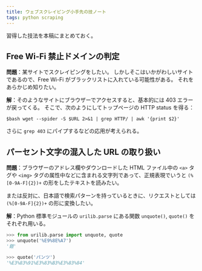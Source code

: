 ```yaml
---
title: ウェブスクレイピング小手先の技ノート
tags: python scraping
---
```


習得した技法を本稿にまとめておく。

## Free Wi-Fi 禁止ドメインの判定

**問題**：某サイトでスクレイピングをしたい。
しかしそこはいかがわしいサイトであるので、Free Wi-Fi がブラックリストに入れている可能性がある。
それをあらかじめ知りたい。

**解**：そのようなサイトにブラウザーでアクセスすると、基本的には 403 エラーが戻ってくる。
そこで、次のようにしてトップページの HTTP status を得る：

```console
$bash wget --spider -S $URL 2>&1 | grep HTTP/ | awk '{print $2}'
```

さらに `grep 403` にパイプするなどの応用が考えられる。

## パーセント文字の混入した URL の取り扱い

**問題**：ブラウザーのアドレス欄やダウンロードした HTML ファイル中の
`<a>` タグや `<img>` タグの属性中などに含まれる文字列であって、正規表現でいうと
`(%[0-9A-F]{2})+` の形をしたテキストを読みたい。

または反対に、日本語で検索パターンを持っているときに、リクエストとしては
`(%[0-9A-F]{2})+` の形に変換したい。

**解**：Python 標準モジュールの `urilib.parse` にある関数
`unquote()`, `quote()` をそれぞれ用いる。

```python
>>> from urilib.parse import unquote, quote
>>> unquote('%E9%8E%A7')
'鎧'

>>> quote('パンツ')
'%E3%83%91%E3%83%B3%E3%83%84'
```
